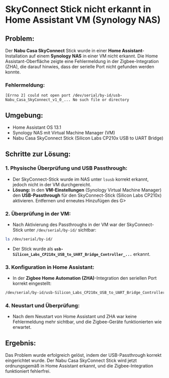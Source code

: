# SkyConnect Stick nicht erkannt in Home Assistant VM (Synology NAS)

## Problem:
Der **Nabu Casa SkyConnect** Stick wurde in einer **Home Assistant**-Installation auf einem **Synology NAS** in einer VM nicht erkannt. Die Home Assistant-Oberfläche zeigte eine Fehlermeldung in der Zigbee-Integration (ZHA), die darauf hinwies, dass der serielle Port nicht gefunden werden konnte.

### Fehlermeldung:
```
[Errno 2] could not open port /dev/serial/by-id/usb-Nabu_Casa_SkyConnect_v1_0_... No such file or directory
```

## Umgebung:
- Home Assistant OS 13.1
- Synology NAS mit Virtual Machine Manager (VM)
- Nabu Casa SkyConnect Stick (Silicon Labs CP210x USB to UART Bridge)

## Schritte zur Lösung:

### 1. Physische Überprüfung und USB Passthrough:
   - Der SkyConnect-Stick wurde im NAS unter `lsusb` korrekt erkannt, jedoch nicht in der VM durchgereicht.
   - **Lösung:** In den **VM-Einstellungen** (Synology Virtual Machine Manager) den **USB-Passthrough** für den SkyConnect-Stick (Silicon Labs CP210x) aktivieren. Entfernen und erneutes Hinzufügen des G>

### 2. Überprüfung in der VM:
   - Nach Aktivierung des Passthroughs in der VM war der SkyConnect-Stick unter `/dev/serial/by-id/` sichtbar:
   ```bash
   ls /dev/serial/by-id/
   ```
   - Der Stick wurde als **`usb-Silicon_Labs_CP210x_USB_to_UART_Bridge_Controller_...`** erkannt.

### 3. Konfiguration in Home Assistant:
   - In der **Zigbee Home Automation (ZHA)**-Integration den seriellen Port korrekt eingestellt:
   ```bash
   /dev/serial/by-id/usb-Silicon_Labs_CP210x_USB_to_UART_Bridge_Controller_...
   ```

### 4. Neustart und Überprüfung:
   - Nach dem Neustart von Home Assistant und ZHA war keine Fehlermeldung mehr sichtbar, und die Zigbee-Geräte funktionierten wie erwartet.

## Ergebnis:
Das Problem wurde erfolgreich gelöst, indem der USB-Passthrough korrekt eingerichtet wurde. Der Nabu Casa SkyConnect Stick wird jetzt ordnungsgemäß in Home Assistant erkannt, und die Zigbee-Integration funktioniert fehlerfrei.

